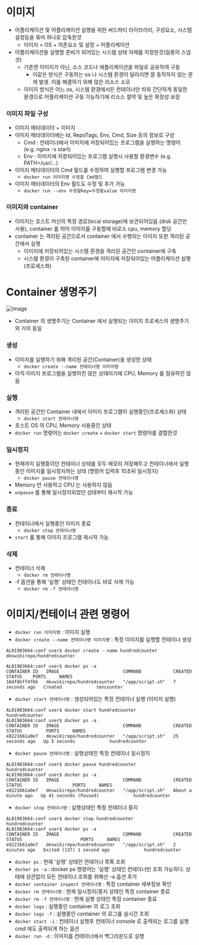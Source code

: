 # 이미지
* 어플리케이션 및 어플리케이션 실행을 위한 써드파티 라이브러리, 구성요소, 시스템 설정등을 묶어 하나로 압축한것
  * 이미지 = OS + 의존요소 및 설정 + 어플리케이션
* 어플리케이션을 실행할 준비가 되어있는 시스템 상태 자체를 저장한것(일종의 스냅샷)
  * 기존엔 이미지가 아닌, 소스 코드나 애플리케이션을 파일로 공유하여 구동
    * 이같은 방식은 구동하는 os 나 시스템 환경이 달라지면 잘 동작하지 않는 문제 발생. 이를 해결하기 위해 많은 리소스 소모
  * 이미지 방식은 어느 os, 시스템 환경에서든 컨테이너만 띄워 간단하게 동일한 환경으로 어플리케이션 구동 가능하기에 리소스 절약 및 높은 확장성 보장

### 이미지 파일 구성
* 이미지 메타데이터 + 이미지
* 이미지 메타데이터에는 Id, RepoTags, Env, Cmd, Size 등의 정보로 구성 
  * Cmd : 컨테이너에서 이미지에 저장되어있는 프로그램을 실행하는 명령어 (e.g. nginx -s start)
  * Env : 이미지에 저장되어있는 프로그램 실행시 사용할 환경변수 (e.g. PATH=/usr/...)
* 이미지 메타데이터의 Cmd 필드를 수정하여 실행할 프로그램 변경 가능
  * `docker run 이미지명 수정할 Cmd필드`
* 이미지 메타데이터의 Env 필드도 수정 및 추가 가능
  * `docker run --env 수정할key=수정할value 이미지명` 

### 이미지와 container
* 이미지는 호스트 머신의 특정 경로(local storage)에 보관되어있음 (disk 공간만 사용), container 를 띄어 이미지를 구동할때 비로소 cpu, memory 할당
* container 는 격리된 공간으로서 container 에서 수행되는 이미지 또한 격리된 공간에서 실행
  * 이미지에 저장되어있는 시스템 환경을 격리된 공간인 container에 구축
  * 시스템 환경이 구축된 container에 이미지에 저장되어있는 어플리케이션 실행(프로세스화)


# Container 생명주기

![image](https://github.com/user-attachments/assets/c9c4f3c2-147a-4faa-b2d3-2e1630932d50)

* Container 의 생명주기는 Container 에서 실행되는 이미지 프로세스의 생명주기와 거의 동일

### 생성
* 이미지를 실행하기 위해 격리된 공간(Container)을 생성한 상태
  * `docker create --name 컨테이너명 이미지명`
* 아직 이미지 프로그램을 실행하진 않은 상태이기에 CPU, Memory 를 점유하진 않음

### 실행
* 격리된 공간인 Container 내에서 이미지 프로그램이 실행중인(프로세스화) 상태
  * `docker start 컨테이너명`
* 호스트 OS 의 CPU, Memory 사용중인 상태
* `docker run` 명령어는 `docker create` + `docker start` 명령어를 결합한것

### 일시정지
* 현재까지 실행중이던 컨테이너 상태를 모두 메모리 저장해두고 컨테이너에서 실행중인 이미지를 일시정지하는 상태 (명령어 입력후 10초뒤 일시정지)
  * `docker pause 컨테이너명`
* Memory 만 사용하고 CPU 는 사용하지 않음
* `unpause` 를 통해 일시정지되었던 상태부터 재시작 가능

### 종료
* 컨테이너에서 실행중인 이미지 종료
  * `docker stop 컨테이너명`
* `start` 를 통해 이미지 프로그램 재시작 가능

### 삭제
* 컨테이너 삭제
  * `docker rm 컨테이너명`
* -f 옵션을 통해 '실행' 상태인 컨테이너도 바로 삭제 가능
  * `docker rm -f 컨테이너명`


# 이미지/컨테이너 관련 명령어
* `docker run 이미지명` : 이미지 실행
* `docker create --name 컨테이너명 이미지명` : 특정 이미지를 실행할 컨테이너 생성

```shell
AL01983664:conf user$ docker create --name hundredcounter devwikirepo/hundredcounter

AL01983664:conf user$ docker ps -a
CONTAINER ID   IMAGE                        COMMAND            CREATED         STATUS    PORTS     NAMES
16df8bff4fbb   devwikirepo/hundredcounter   "/app/script.sh"   7 seconds ago   Created             tencounter
```

* `docker start 컨테이너명` : 생성되어있는 특정 컨테이너 실행 (이미지 실행)

```shell
AL01983664:conf user$ docker start hundredcounter
hundredcounter
AL01983664:conf user$ docker ps -a
CONTAINER ID   IMAGE                        COMMAND            CREATED          STATUS         PORTS     NAMES
e8221661a0e7   devwikirepo/hundredcounter   "/app/script.sh"   25 seconds ago   Up 5 seconds             hundredcounter
```

* `docker pause 컨테이너명` : 실행상태인 특정 컨테이너 일시정지

```shell
AL01983664:conf user$ docker pause hundredcounter
hundredcounter
AL01983664:conf user$ docker ps -a
CONTAINER ID   IMAGE                        COMMAND            CREATED              STATUS                   PORTS     NAMES
e8221661a0e7   devwikirepo/hundredcounter   "/app/script.sh"   About a minute ago   Up 41 seconds (Paused)             hundredcounter
```

* `docker stop 컨테이너명` : 실행상태인 특정 컨테이너 중지

```shell
AL01983664:conf user$ docker stop hundredcounter
hundredcounter
AL01983664:conf user$ docker ps -a
CONTAINER ID   IMAGE                        COMMAND            CREATED         STATUS                      PORTS     NAMES
e8221661a0e7   devwikirepo/hundredcounter   "/app/script.sh"   2 minutes ago   Exited (137) 1 second ago             hundredcounter
```

* `docker ps` : 현재 '실행' 상태인 컨테이너 목록 조회
* `docker ps -a` : docker ps 명령어는 '실행' 상태인 컨테이너만 조회 가능하다. 상태에 상관없이 모든 컨테이너 조회를 위해선 -a 옵션 추가
* `docker container inspect 컨테이너명` : 특정 container 세부정보 확인
* `docker rm 컨테이너명` : 현재 일시정지/중지 상태인 특정 container 종료
* `docker rm -f 컨테이너명` : 현재 실행 상태인 특정 container 종료
* `docker logs` : 실행중인 container 의 로그 조회 
* `docker logs -f` : 실행중인 container 의 로그를 실시간 조회
* `docker start -i` : 컨테이너 실행후 컨테이너 console 로 출력되는 로그를 실행 cmd 에도 출력되게 하는 옵션 
* `docker run -d` : 이미지를 컨테이너에서 백그라운드로 실행





